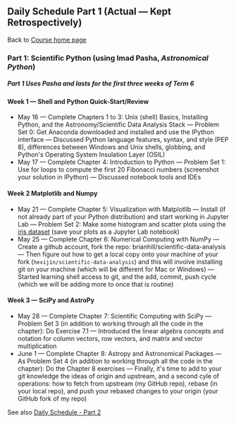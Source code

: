 ## Daily Schedule Part 1 (Actual &mdash; Kept Retrospectively)

Back to [Course home page](./index.html)

### Part 1: Scientific Python (using Imad Pasha, *Astronomical Python*)

##### Part 1 Uses Pasha and lasts for the first three weeks of Term 6

#### Week 1 &mdash; Shell and Python Quick-Start/Review

* May 16 &mdash; Complete Chapters 1 to 3: Unix (shell) Basics, Installing Python, and the Astronomy/Scientific Data Analysis Stack &mdash; Problem Set 0: Get Anaconda downloaded and installed and use the IPython interface &mdash; Discussed Python language features, syntax, and style (PEP 8), differences between Windows and Unix shells, globbing, and Python's Operating System Insulation Layer (OSIL)
* May 17 &mdash; Complete Chapter 4: Introduction to Python &mdash; Problem Set 1: Use for loops to compute the first 20 Fibonacci numbers (screenshot your solution in IPython) &mdash; Discussed notebook tools and IDEs

#### Week 2 Matplotlib and Numpy

* May 21 &mdash; Complete Chapter 5: Visualization with Matplotlib &mdash; Install (if not already part of your Python distribution) and start working in Jupyter Lab &mdash; Problem Set 2: Make some histogram and scatter plots using the [iris dataset](./iris/iris_dataset.csv) (save your plots as a Jupyter Lab notebook)
* May 25 &mdash; Complete Chapter 6: Numerical Computing with NumPy &mdash; Create a github account, fork the repo: brianhill/scientific-data-analysis &mdash; Then figure out how to get a local copy onto your machine of your fork (`hexijin/scientific-data-analysis`) and this will involve installing git on your machine (which will be different for Mac or Windows) &mdash; Started learning shell access to git, and the add, commit, push cycle (which we will be adding more to once that is routine)

#### Week 3 &mdash; SciPy and AstroPy

* May 28 &mdash; Complete Chapter 7: Scientific Computing with SciPy &mdash; Problem Set 3 (in addition to working through all the code in the chapter): Do Exercise 7.1 &mdash; Introduced the linear algebra concepts and notation for column vectors, row vectors, and matrix and vector multiplication
* June 1 &mdash; Complete Chapter 8: Astropy and Astronomical Packages &mdash; As Problem Set 4 (in addition to working through all the code in the chapter): Do the Chapter 8 exercises &mdash; Finally, it's time to add to your git knowledge the ideas of origin and upstream, and a second cyle of operations: how to fetch from upstream (my GitHub repo), rebase (in your local repo), and push your rebased changes to your origin (your GitHub fork of my repo)

See also [Daily Schedule - Part 2](./daily_schedule_part2.html)
